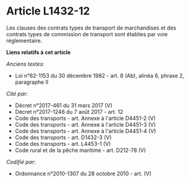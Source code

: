 # Article L1432-12

Les clauses des contrats types de transport de marchandises et des contrats types de commission de transport sont établies
par voie réglementaire.

**Liens relatifs à cet article**

_Anciens textes_:

  - Loi n°82-1153 du 30 décembre 1982 - art. 8 (Ab), alinéa 6, phrase 2, paragraphe II

_Cité par_:

  - Décret n°2017-461 du 31 mars 2017 (V)
  - Décret n°2017-1246 du 7 août 2017 - art. 12
  - Code des transports - art. Annexe à l'article D4451-2 (V)
  - Code des transports - art. Annexe à l'article D4451-3 (V)
  - Code des transports - art. Annexe à l'article D4451-4 (V)
  - Code des transports - art. D1432-3 (V)
  - Code des transports - art. L4453-1 (V)
  - Code rural et de la pêche maritime - art. D212-78 (V)

_Codifié par_:

  - Ordonnance n°2010-1307 du 28 octobre 2010 - art. (V)
